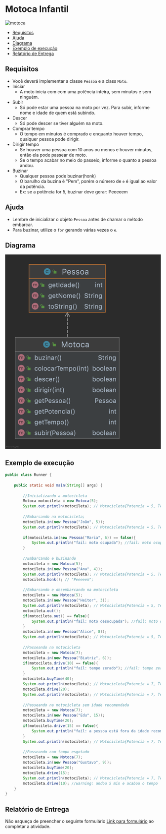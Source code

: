 # Motoca Infantil
![motoca](public/figura.jpg)


- [Requisitos](#requisitos)
- [Ajuda](#ajuda)
- [Diagrama](#diagrama)
- [Exemplo de execução](#exemplo-de-execução)
- [Relatório de Entrega](#relatório-de-entrega)


## Requisitos

- Você deverá implementar a classe `Pessoa` e a class `Moto`.
- Iniciar
    - A moto inicia com com uma potência inteira, sem minutos e sem ninguém.
- Subir
    - Só pode estar uma pessoa na moto por vez. Para subir, informe nome e idade de quem está subindo.
- Descer
    - Só pode descer se tiver alguém na moto.
- Comprar tempo
    - O tempo em minutos é comprado e enquanto houver tempo, qualquer pessoa pode dirigir.
- Dirigir tempo
    - Se houver uma pessoa com 10 anos ou menos e houver minutos, então ela pode passear de moto.
    - Se o tempo acabar no meio do passeio, informe o quanto a pessoa andou.
- Buzinar
    - Qualquer pessoa pode buzinar(honk)
    - O barulho da buzina é "Pem", porém o número de `e` é igual ao valor da potência.
    - Ex: se a potência for 5, buzinar deve gerar: Peeeeem

## Ajuda

- Lembre de inicializar o objeto `Pessoa` antes de chamar o método embarcar.
- Para buzinar, utilize o `for` gerando várias vezes o `e`. 


## Diagrama
![diagram uml](diagrama.png)

## Exemplo de execução 
```java
public class Runner {
    
    public static void main(String[] args) {
        
        //Inicializando a motocicleta
        Motoca motocileta = new Motoca(5);
        System.out.println(motocileta); // Motocicleta{Potencia = 5, Tempo = 0,  Pessoa = null}

        //Embarcando na motocicleta;
        motocileta.in(new Pessoa("João", 5));
        System.out.println(motocileta); // Motocicleta{Potencia = 5, Tempo = 0,  Pessoa = [João:5]}

        if(motocileta.in(new Pessoa("Maria", 6)) == false){
            System.out.println("fail: moto ocupada"); //fail: moto ocupada
        }

        //Embarcando e buzinando
        motocileta = new Motoca(5);
        motocileta.in(new Pessoa("Ana", 4));
        System.out.println(motocileta); // Motocicleta{Potencia = 5, Tempo = 0,  Pessoa = [Ana:4]}
        motocileta.honk(); // "Peeeeem";

        //Embarcando e desembarcando na motocicleta
        motocileta = new Motoca(5);
        motocileta.in(new Pessoa("Heitor", 3));
        System.out.println(motocileta); // Motocicleta{Potencia = 5, Tempo = 0,  Pessoa = [Heitor:3]}
        motocileta.out();
        if(motocileta.out() == false){
            System.out.println("fail: moto desocupada"); //fail: moto desocupada
        }
        motocileta.in(new Pessoa("Alice", 8));
        System.out.println(motocileta); // Motocicleta{Potencia = 5, Tempo = 0,  Pessoa = [Alice:8]}

        //Passeando na motocicleta
        motocileta = new Motoca(7);
        motocileta.in(new Pessoa("Biatriz", 6));
        if(motocileta.drive(10) == false){
            System.out.println("fail: tempo zerado"); //fail: tempo zerado
        }
        motocileta.buyTime(40);
        System.out.println(motocileta); // Motocicleta{Potencia = 7, Tempo = 40,  Pessoa = [Biatriz:6]}
        motocileta.drive(20);
        System.out.println(motocileta); // Motocicleta{Potencia = 7, Tempo = 40,  Pessoa = [Biatriz:6]}

        //Passeando na motocicleta sem idade recomendada
        motocileta = new Motoca(7);
        motocileta.in(new Pessoa("Edu", 15));
        motocileta.buyTime(20);
        if(motocileta.drive(15) == false){
            System.out.println("fail: a pessoa está fora da idade recomanda para andar.");
        }
        System.out.println(motocileta); // Motocicleta{Potencia = 7, Tempo = 20,  Pessoa = [Edu:15]}

        //Passeando com tempo esgotado
        motocileta = new Motoca(7);
        motocileta.in(new Pessoa("Gustavo", 9));
        motocileta.buyTime(20);
        motocileta.drive(15);
        System.out.println(motocileta); // Motocicleta{Potencia = 7, Tempo = 5,  Pessoa = [Gustavo:9]}
        motocileta.drive(10); //warning: andou 5 min e acabou o tempo
    }
}
```
## Relatório de Entrega
Não esqueça de preencher o seguinte formulário [Link para formulário](https://forms.gle/kAHZonXVL4CfKwpA6) ao completar a atividade.
